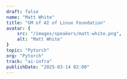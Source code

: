 ```yaml
---
draft: false
name: "Matt White"
title: "GM of AI of Linux Foundation"
avatar: {
    src: "/images/speakers/matt-white.png",
    alt: "Matt White"
}
topic: "Pytorch"
org: "Pytorch"
track: "ai-infra"
publishDate: "2025-03-14 02:00"
---
```

